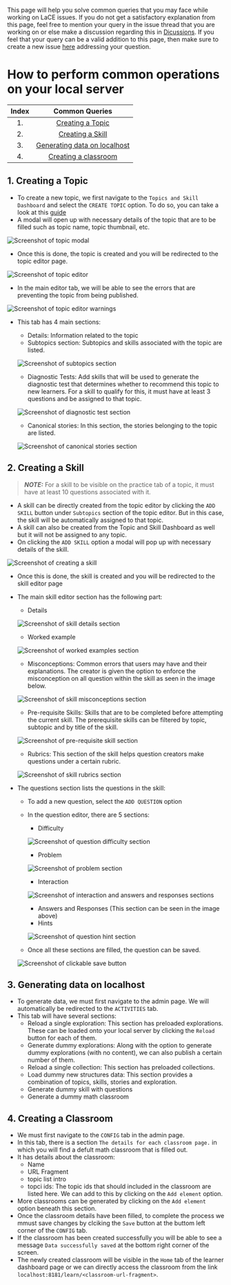 This page will help you solve common queries that you may face while working on LaCE issues. If you do not get a satisfactory explanation from this page, feel free to mention your query in the issue thread that you are working on or else make a discussion regarding this in [Dicussions](https://github.com/oppia/oppia/discussions). If you feel that your query can be a valid addition to this page, then make sure to create a new issue [here](https://github.com/oppia/oppia-web-developer-docs/issues) addressing your question.

# How to perform common operations on your local server

| Index | Common Queries   |
| :---: |     :---:        |
| 1.    | [Creating a Topic](#1-creating-a-topic) |
| 2.    | [Creating a Skill](#2-creating-a-skill)|
| 3.    | [Generating data on localhost](#3-generating-data-on-localhost)|
| 4.    | [Creating a classroom](#4-creating-a-classroom)|

## 1. Creating a Topic 
- To create a new topic, we first navigate to the `Topics and Skill Dashboard` and select the `CREATE TOPIC` option. To do so, you can take a look at this [guide](Editor-pages.md#steps-to-create-a-topicskill)
- A modal will open up with necessary details of the topic that are to be filled such as topic name, topic thumbnail, etc.

![Screenshot of topic modal](images/LaCEOnboardingGuide/topic-modal.png)

- Once this is done, the topic is created and you will be redirected to the topic editor page.

![Screenshot of topic editor](images/LaCEOnboardingGuide/topic-editor.png)

- In the main editor tab, we will be able to see the errors that are preventing the topic from being published.

![Screenshot of topic editor warnings](images/LaCEOnboardingGuide/topic-editor-warnings.png)

- This tab has 4 main sections:
  - Details: Information related to the topic
  - Subtopics section: Subtopics and skills associated with the topic are listed.
  
  ![Screenshot of subtopics section](images/LaCEOnboardingGuide/topic-subtopics-section.png)

  - Diagnostic Tests: Add skills that will be used to generate the diagnostic test that determines whether to recommend this topic to new learners. For a skill to qualify for this, it must have at least 3 questions and be assigned to that topic.
  
  ![Screenshot of diagnostic test section](images/LaCEOnboardingGuide/topic-diagnostic-test-section.png)

  - Canonical stories: In this section, the stories belonging to the topic are listed.
  
  ![Screenshot of canonical stories section](images/LaCEOnboardingGuide/topic-canonical-stories-section.png)
  

## 2. Creating a Skill
  > **_NOTE:_** For a skill to be visible on the practice tab of a topic, it must have at least 10 questions associated with it.
- A skill can be directly created from the topic editor by clicking the `ADD SKILL` button under `Subtopics` section of the topic editor. But in this case, the skill will be automatically assigned to that topic.
- A skill can also be created from the Topic and Skill Dashboard as well but it will not be assigned to any topic.
- On clicking the `ADD SKILL` option a modal will pop up with necessary details of the skill.

![Screenshot of creating a skill](images/LaCEOnboardingGuide/creating-a-skill.png)

- Once this is done, the skill is created and you will be redirected to the skill editor page
- The main skill editor section has the following part:
  - Details
  
  ![Screenshot of skill details section](images/LaCEOnboardingGuide/skill-details-section.png)

  - Worked example

  ![Screenshot of worked examples section](images/LaCEOnboardingGuide/skill-worked-examples-section.png)

  - Misconceptions: Common errors that users may have and their explanations. The creator is given the option to enforce the misconception on all question within the skill as seen in the image below.
 
  ![Screenshot of skill misconceptions section](images/LaCEOnboardingGuide/skill-misconceptions-section.png)

  - Pre-requisite Skills: Skills that are to be completed before attempting the current skill. The prerequisite skills can be filtered by topic, subtopic and by title of the skill.

  ![Screenshot of pre-requisite skill section](images/LaCEOnboardingGuide/skill-pre-requisite-skill-section.png)

  - Rubrics: This section of the skill helps question creators make questions under a certain rubric. 
  
  ![Screenshot of skill rubrics section](images/LaCEOnboardingGuide/skill-rubrics-section.png)

- The questions section lists the questions in the skill:
  - To add a new question, select the `ADD QUESTION` option
  - In the question editor, there are 5 sections:
    - Difficulty
    
    ![Screenshot of question difficulty section](images/LaCEOnboardingGuide/question-difficulty.png)

    - Problem
    
    ![Screenshot of problem section](images/LaCEOnboardingGuide/question-problem.png)

    - Interaction
    
    ![Screenshot of interaction and answers and responses sections](images/LaCEOnboardingGuide/question-interaction-answers-responses.png)

    - Answers and Responses (This section can be seen in the image above)
    - Hints
    
    ![Screenshot of question hint section](images/LaCEOnboardingGuide/question-hint.png)

  - Once all these sections are filled, the question can be saved.
  
  ![Screenshot of clickable save button](images/LaCEOnboardingGuide/question-save-button.png)

## 3. Generating data on localhost
- To generate data, we must first navigate to the admin page. We will automatically be redirected to the `ACTIVITIES` tab.
- This tab will have several sections:
  - Reload a single exploration: This section has preloaded explorations. These can be loaded onto your local server by clicking the `Reload` button for each of them.
  - Generate dummy explorations: Along with the option to generate dummy explorations (with no content), we can also publish a certain number of them.
  - Reload a single collection: This section has preloaded collections.
  - Load dummy new structures data: This section provides a combination of topics, skills, stories and exploration.
  - Generate dummy skill with questions
  - Generate a dummy math classroom

## 4. Creating a Classroom
- We must first navigate to the `CONFIG` tab in the admin page. 
- In this tab, there is a section `The details for each classroom page.` in which you will find a defult math classroom that is filled out. 
- It has details about the classroom:
  - Name
  - URL Fragment
  - topic list intro
  - topci ids: The topic ids that should included in the classroom are listed here. We can add to this by clicking on the `Add element` option.
- More classrooms can be generated by clicking on the `Add element` option beneath this section.
- Once the classroom details have been filled, to complete the process we mmust save changes by clciking the `Save` button at the buttom left corner of the `CONFIG` tab.
- If the classroom has been created successfully you will be able to see a message `Data successfully saved` at the bottom right corner of the screen.
- The newly created classroom will be visible in the `Home` tab of the learner dashboard page or we can directly access the classroom from the link `localhost:8181/learn/<classroom-url-fragment>`.

